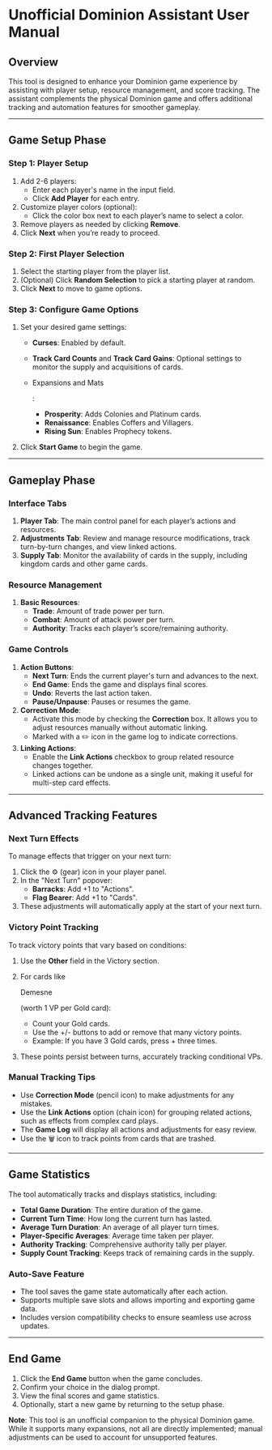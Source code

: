 # Unofficial Dominion Assistant User Manual

## Overview

This tool is designed to enhance your Dominion game experience by assisting with player setup, resource management, and score tracking. The assistant complements the physical Dominion game and offers additional tracking and automation features for smoother gameplay.

---

## Game Setup Phase

### Step 1: Player Setup

1. Add 2-6 players:
   - Enter each player's name in the input field.
   - Click **Add Player** for each entry.
2. Customize player colors (optional):
   - Click the color box next to each player’s name to select a color.
3. Remove players as needed by clicking **Remove**.
4. Click **Next** when you’re ready to proceed.

### Step 2: First Player Selection

1. Select the starting player from the player list.
2. (Optional) Click **Random Selection** to pick a starting player at random.
3. Click **Next** to move to game options.

### Step 3: Configure Game Options

1. Set your desired game settings:

   - **Curses**: Enabled by default.

   - **Track Card Counts** and **Track Card Gains**: Optional settings to monitor the supply and acquisitions of cards.

   - Expansions and Mats

     :

     - **Prosperity**: Adds Colonies and Platinum cards.
     - **Renaissance**: Enables Coffers and Villagers.
     - **Rising Sun**: Enables Prophecy tokens.

2. Click **Start Game** to begin the game.

---

## Gameplay Phase

### Interface Tabs

1. **Player Tab**:
   The main control panel for each player’s actions and resources.
2. **Adjustments Tab**:
   Review and manage resource modifications, track turn-by-turn changes, and view linked actions.
3. **Supply Tab**:
   Monitor the availability of cards in the supply, including kingdom cards and other game cards.

### Resource Management

1. **Basic Resources**:
   - **Trade**: Amount of trade power per turn.
   - **Combat**: Amount of attack power per turn.
   - **Authority**: Tracks each player’s score/remaining authority.

### Game Controls

1. **Action Buttons**:
   - **Next Turn**: Ends the current player's turn and advances to the next.
   - **End Game**: Ends the game and displays final scores.
   - **Undo**: Reverts the last action taken.
   - **Pause/Unpause**: Pauses or resumes the game.
2. **Correction Mode**:
   - Activate this mode by checking the **Correction** box. It allows you to adjust resources manually without automatic linking.
   - Marked with a ✏️ icon in the game log to indicate corrections.
3. **Linking Actions**:
   - Enable the **Link Actions** checkbox to group related resource changes together.
   - Linked actions can be undone as a single unit, making it useful for multi-step card effects.

---

## Advanced Tracking Features

### Next Turn Effects

To manage effects that trigger on your next turn:

1. Click the ⚙️ (gear) icon in your player panel.
2. In the "Next Turn" popover:
   - **Barracks**: Add +1 to "Actions".
   - **Flag Bearer**: Add +1 to "Cards".
3. These adjustments will automatically apply at the start of your next turn.

### Victory Point Tracking

To track victory points that vary based on conditions:

1. Use the **Other** field in the Victory section.

2. For cards like

   Demesne

   (worth 1 VP per Gold card):

   - Count your Gold cards.
   - Use the +/- buttons to add or remove that many victory points.
   - Example: If you have 3 Gold cards, press + three times.

3. These points persist between turns, accurately tracking conditional VPs.

### Manual Tracking Tips

- Use **Correction Mode** (pencil icon) to make adjustments for any mistakes.
- Use the **Link Actions** option (chain icon) for grouping related actions, such as effects from complex card plays.
- The **Game Log** will display all actions and adjustments for easy review.
- Use the 🗑️ icon to track points from cards that are trashed.

---

## Game Statistics

The tool automatically tracks and displays statistics, including:

- **Total Game Duration**: The entire duration of the game.
- **Current Turn Time**: How long the current turn has lasted.
- **Average Turn Duration**: An average of all player turn times.
- **Player-Specific Averages**: Average time taken per player.
- **Authority Tracking**: Comprehensive authority tally per player.
- **Supply Count Tracking**: Keeps track of remaining cards in the supply.

### Auto-Save Feature

- The tool saves the game state automatically after each action.
- Supports multiple save slots and allows importing and exporting game data.
- Includes version compatibility checks to ensure seamless use across updates.

---

## End Game

1. Click the **End Game** button when the game concludes.
2. Confirm your choice in the dialog prompt.
3. View the final scores and game statistics.
4. Optionally, start a new game by returning to the setup phase.

**Note**: This tool is an unofficial companion to the physical Dominion game. While it supports many expansions, not all are directly implemented; manual adjustments can be used to account for unsupported features.
